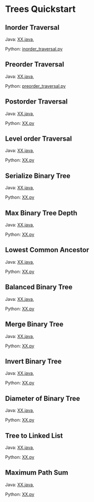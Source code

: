 # Trees Quickstart

## Inorder Traversal
Java: [XX.java](https://github.com/samgh/6-Weeks-to-Interview-Ready/blob/master/quickstart_guides/trees/java/XX.java),

Python: [inorder_traversal.py](https://github.com/samgh/6-Weeks-to-Interview-Ready/blob/master/quickstart_guides/trees/python/inorder_traversal.py)

## Preorder Traversal
Java: [XX.java](https://github.com/samgh/6-Weeks-to-Interview-Ready/blob/master/quickstart_guides/trees/java/XX.java),

Python: [preorder_traversal.py](https://github.com/samgh/6-Weeks-to-Interview-Ready/blob/master/quickstart_guides/trees/python/preorder_traversal.py)

## Postorder Traversal
Java: [XX.java](https://github.com/samgh/6-Weeks-to-Interview-Ready/blob/master/quickstart_guides/trees/java/XX.java),

Python: [XX.py](https://github.com/samgh/6-Weeks-to-Interview-Ready/blob/master/quickstart_guides/trees/python/XX.py)

## Level order Traversal
Java: [XX.java](https://github.com/samgh/6-Weeks-to-Interview-Ready/blob/master/quickstart_guides/trees/java/XX.java),

Python: [XX.py](https://github.com/samgh/6-Weeks-to-Interview-Ready/blob/master/quickstart_guides/trees/python/XX.py)

## Serialize Binary Tree
Java: [XX.java](https://github.com/samgh/6-Weeks-to-Interview-Ready/blob/master/quickstart_guides/trees/java/XX.java),

Python: [XX.py](https://github.com/samgh/6-Weeks-to-Interview-Ready/blob/master/quickstart_guides/trees/python/XX.py)

## Max Binary Tree Depth
Java: [XX.java](https://github.com/samgh/6-Weeks-to-Interview-Ready/blob/master/quickstart_guides/trees/java/XX.java),

Python: [XX.py](https://github.com/samgh/6-Weeks-to-Interview-Ready/blob/master/quickstart_guides/trees/python/XX.py)

## Lowest Common Ancestor
Java: [XX.java](https://github.com/samgh/6-Weeks-to-Interview-Ready/blob/master/quickstart_guides/trees/java/XX.java),

Python: [XX.py](https://github.com/samgh/6-Weeks-to-Interview-Ready/blob/master/quickstart_guides/trees/python/XX.py)

## Balanced Binary Tree
Java: [XX.java](https://github.com/samgh/6-Weeks-to-Interview-Ready/blob/master/quickstart_guides/trees/java/XX.java),

Python: [XX.py](https://github.com/samgh/6-Weeks-to-Interview-Ready/blob/master/quickstart_guides/trees/python/XX.py)

## Merge Binary Tree
Java: [XX.java](https://github.com/samgh/6-Weeks-to-Interview-Ready/blob/master/quickstart_guides/trees/java/XX.java),

Python: [XX.py](https://github.com/samgh/6-Weeks-to-Interview-Ready/blob/master/quickstart_guides/trees/python/XX.py)

## Invert Binary Tree
Java: [XX.java](https://github.com/samgh/6-Weeks-to-Interview-Ready/blob/master/quickstart_guides/trees/java/XX.java),

Python: [XX.py](https://github.com/samgh/6-Weeks-to-Interview-Ready/blob/master/quickstart_guides/trees/python/XX.py)

## Diameter of Binary Tree
Java: [XX.java](https://github.com/samgh/6-Weeks-to-Interview-Ready/blob/master/quickstart_guides/trees/java/XX.java),

Python: [XX.py](https://github.com/samgh/6-Weeks-to-Interview-Ready/blob/master/quickstart_guides/trees/python/XX.py)

## Tree to Linked List
Java: [XX.java](https://github.com/samgh/6-Weeks-to-Interview-Ready/blob/master/quickstart_guides/trees/java/XX.java),

Python: [XX.py](https://github.com/samgh/6-Weeks-to-Interview-Ready/blob/master/quickstart_guides/trees/python/XX.py)

## Maximum Path Sum
Java: [XX.java](https://github.com/samgh/6-Weeks-to-Interview-Ready/blob/master/quickstart_guides/trees/java/XX.java),

Python: [XX.py](https://github.com/samgh/6-Weeks-to-Interview-Ready/blob/master/quickstart_guides/trees/python/XX.py)


